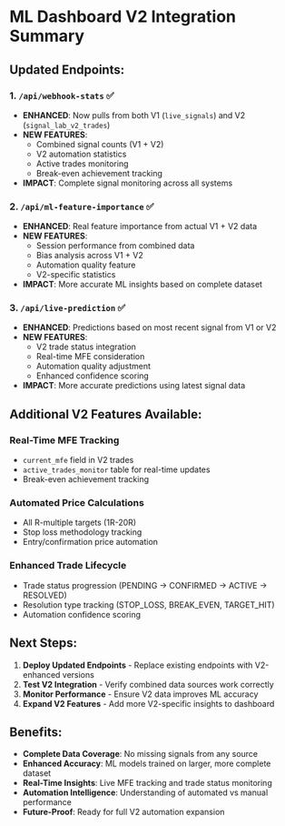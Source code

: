 
# ML Dashboard V2 Integration Summary

## Updated Endpoints:

### 1. `/api/webhook-stats` ✅
- **ENHANCED**: Now pulls from both V1 (`live_signals`) and V2 (`signal_lab_v2_trades`)
- **NEW FEATURES**: 
  - Combined signal counts (V1 + V2)
  - V2 automation statistics
  - Active trades monitoring
  - Break-even achievement tracking
- **IMPACT**: Complete signal monitoring across all systems

### 2. `/api/ml-feature-importance` ✅
- **ENHANCED**: Real feature importance from actual V1 + V2 data
- **NEW FEATURES**:
  - Session performance from combined data
  - Bias analysis across V1 + V2
  - Automation quality feature
  - V2-specific statistics
- **IMPACT**: More accurate ML insights based on complete dataset

### 3. `/api/live-prediction` ✅
- **ENHANCED**: Predictions based on most recent signal from V1 or V2
- **NEW FEATURES**:
  - V2 trade status integration
  - Real-time MFE consideration
  - Automation quality adjustment
  - Enhanced confidence scoring
- **IMPACT**: More accurate predictions using latest signal data

## Additional V2 Features Available:

### Real-Time MFE Tracking
- `current_mfe` field in V2 trades
- `active_trades_monitor` table for real-time updates
- Break-even achievement tracking

### Automated Price Calculations
- All R-multiple targets (1R-20R)
- Stop loss methodology tracking
- Entry/confirmation price automation

### Enhanced Trade Lifecycle
- Trade status progression (PENDING → CONFIRMED → ACTIVE → RESOLVED)
- Resolution type tracking (STOP_LOSS, BREAK_EVEN, TARGET_HIT)
- Automation confidence scoring

## Next Steps:

1. **Deploy Updated Endpoints** - Replace existing endpoints with V2-enhanced versions
2. **Test V2 Integration** - Verify combined data sources work correctly
3. **Monitor Performance** - Ensure V2 data improves ML accuracy
4. **Expand V2 Features** - Add more V2-specific insights to dashboard

## Benefits:

- **Complete Data Coverage**: No missing signals from any source
- **Enhanced Accuracy**: ML models trained on larger, more complete dataset
- **Real-Time Insights**: Live MFE tracking and trade status monitoring
- **Automation Intelligence**: Understanding of automated vs manual performance
- **Future-Proof**: Ready for full V2 automation expansion
